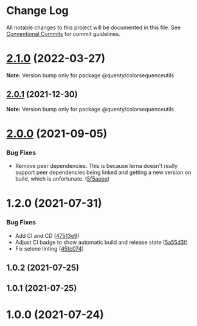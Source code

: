 # Change Log

All notable changes to this project will be documented in this file.
See [Conventional Commits](https://conventionalcommits.org) for commit guidelines.

# [2.1.0](https://github.com/Quenty/NevermoreEngine/compare/@quenty/colorsequenceutils@2.0.1...@quenty/colorsequenceutils@2.1.0) (2022-03-27)

**Note:** Version bump only for package @quenty/colorsequenceutils





## [2.0.1](https://github.com/Quenty/NevermoreEngine/compare/@quenty/colorsequenceutils@2.0.0...@quenty/colorsequenceutils@2.0.1) (2021-12-30)

**Note:** Version bump only for package @quenty/colorsequenceutils





# [2.0.0](https://github.com/Quenty/NevermoreEngine/compare/@quenty/colorsequenceutils@1.2.0...@quenty/colorsequenceutils@2.0.0) (2021-09-05)


### Bug Fixes

* Remove peer dependencies. This is because lerna doesn't really support peer dependencies being linked and getting a new version on build, which is unfortunate. ([5f5aeee](https://github.com/Quenty/NevermoreEngine/commit/5f5aeeea8de9975435309e53679f0ef7064f9dd0))





# 1.2.0 (2021-07-31)


### Bug Fixes

* Add CI and CD ([47513e9](https://github.com/Quenty/NevermoreEngine/commit/47513e9b568162707534af132396dd8756947dd3))
* Adjust CI badge to show automatic build and release state ([5a55d3f](https://github.com/Quenty/NevermoreEngine/commit/5a55d3f19bf8d66a760d67da9b56ed47fab74656))
* Fix selene linting ([45fc074](https://github.com/Quenty/NevermoreEngine/commit/45fc07489ee59127ac6582689f19a0e87c1e5b5a))



## 1.0.2 (2021-07-25)



## 1.0.1 (2021-07-25)



# 1.0.0 (2021-07-24)
